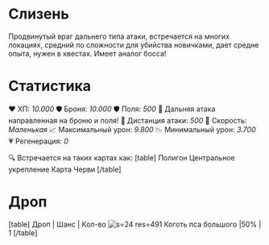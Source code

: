 # Слизень
Продвинутый враг дальнего типа атаки, встречается на многих локациях, средний по сложности для убийства новичками, дает средне опыта, нужен в квестах. Имеет аналог босса!
# Cтатистика
❤ ХП: *10.000*
🛡 Броня: *10.000*
🛡 Поля: *500*
🔫 Дальняя атака направленная на броню и поля!
🎯 Дистанция атаки: *500*
🏃 Скорость: *Маленькая*
📈 Максимальный урон: *9.800*
📉 Минимальный урон: *3.700*
💗 Регенерация: *0*

🔍 Встречается на таких картах как:
[table]
Полигон
Центральное укрепление
Карта Черви
[/table]
# Дроп
[table] Дроп | Шанс | Кол-во
![s=24 res=491]() Коготь пса большого |50% | 1
[/table]